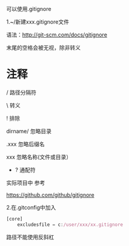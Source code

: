可以使用.gitignore

1.~/新建xxx.gitignore文件



语法：http://git-scm.com/docs/gitignore

末尾的空格会被无视，除非转义

# 注释

/ 路径分隔符

\ 转义

! 排除

dirname/ 忽略目录

.xxx 忽略后缀名

xxx 忽略名称(文件或目录）

* ? 通配符

实际项目中 参考

https://github.com/github/gitignore



2.在.gitconfig中加入

```javascript
[core]
    excludesfile = c:/user/xxx/xx.gitignore
```

路径不能使用反斜杠